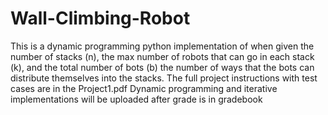 # Wall-Climbing-Robot
This is a dynamic programming python implementation of when given the number of stacks (n), the max number of robots that can go in each stack (k), and the total number of bots (b) the number of ways that the bots can distribute themselves into the stacks.
The full project instructions with test cases are in the Project1.pdf
Dynamic programming and iterative implementations will be uploaded after grade is in gradebook
